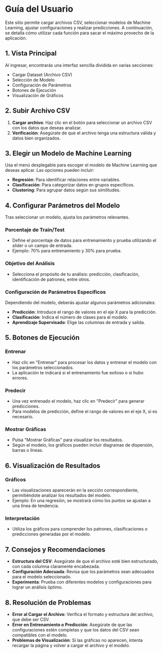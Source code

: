 # Guía del Usuario

Este sitio permite cargar archivos CSV, seleccionar modelos de Machine Learning, ajustar configuraciones y realizar predicciones. A continuación, se detalla cómo utilizar cada función para sacar el máximo provecho de la aplicación.

## 1. Vista Principal

Al ingresar, encontrarás una interfaz sencilla dividida en varias secciones:
- Cargar Dataset (Archivo CSV)
- Selección de Modelo
- Configuración de Parámetros
- Botones de Ejecución
- Visualización de Gráficos

## 2. Subir Archivo CSV

1. **Cargar archivo**: Haz clic en el botón para seleccionar un archivo CSV con los datos que deseas analizar.
2. **Verificación**: Asegúrate de que el archivo tenga una estructura válida y datos bien organizados.

## 3. Elegir un Modelo de Machine Learning

Usa el menú desplegable para escoger el modelo de Machine Learning que deseas aplicar. Las opciones pueden incluir:
- **Regresión**: Para identificar relaciones entre variables.
- **Clasificación**: Para categorizar datos en grupos específicos.
- **Clustering**: Para agrupar datos según sus similitudes.

## 4. Configurar Parámetros del Modelo

Tras seleccionar un modelo, ajusta los parámetros relevantes.

### Porcentaje de Train/Test

- Define el porcentaje de datos para entrenamiento y prueba utilizando el slider o un campo de entrada.
- Ejemplo: 70% para entrenamiento y 30% para prueba.

### Objetivo del Análisis

- Selecciona el propósito de tu análisis: predicción, clasificación, identificación de patrones, entre otros.

### Configuración de Parámetros Específicos

Dependiendo del modelo, deberás ajustar algunos parámetros adicionales:
- **Predicción**: Introduce el rango de valores en el eje X para la predicción.
- **Clasificación**: Indica el número de clases para el modelo.
- **Aprendizaje Supervisado**: Elige las columnas de entrada y salida.

## 5. Botones de Ejecución

### Entrenar

- Haz clic en "Entrenar" para procesar los datos y entrenar el modelo con los parámetros seleccionados.
- La aplicación te indicará si el entrenamiento fue exitoso o si hubo errores.

### Predecir

- Una vez entrenado el modelo, haz clic en "Predecir" para generar predicciones.
- Para modelos de predicción, define el rango de valores en el eje X, si es necesario.

### Mostrar Gráficas

- Pulsa "Mostrar Gráficas" para visualizar los resultados.
- Según el modelo, los gráficos pueden incluir diagramas de dispersión, barras o líneas.

## 6. Visualización de Resultados

### Gráficos

- Las visualizaciones aparecerán en la sección correspondiente, permitiéndote analizar los resultados del modelo.
- Ejemplo: En una regresión, se mostrará cómo los puntos se ajustan a una línea de tendencia.

### Interpretación

- Utiliza los gráficos para comprender los patrones, clasificaciones o predicciones generadas por el modelo.

## 7. Consejos y Recomendaciones

- **Estructura del CSV**: Asegúrate de que el archivo esté bien estructurado, con cada columna claramente encabezada.
- **Configuración Adecuada**: Revisa que los parámetros sean adecuados para el modelo seleccionado.
- **Experimenta**: Prueba con diferentes modelos y configuraciones para lograr un análisis óptimo.

## 8. Resolución de Problemas

- **Error al Cargar el Archivo**: Verifica el formato y estructura del archivo, que debe ser CSV.
- **Error en Entrenamiento o Predicción**: Asegúrate de que las configuraciones estén completas y que los datos del CSV sean compatibles con el modelo.
- **Problemas de Visualización**: Si las gráficas no aparecen, intenta recargar la página y volver a cargar el archivo y el modelo.
